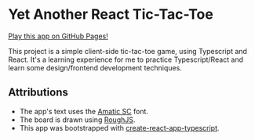 # Yet Another React Tic-Tac-Toe

[Play this app on GitHub Pages!](https://dylansp.github.io/tic-tac-toe-react/)

This project is a simple client-side tic-tac-toe game, using Typescript and React. It's a learning experience for me to practice Typescript/React and learn some design/frontend development techniques.


## Attributions

* The app's text uses the [Amatic SC](https://fonts.google.com/specimen/Amatic+SC) font.
* The board is drawn using [RoughJS](https://roughjs.com/).
* This app was bootstrapped with [create-react-app-typescript](https://github.com/wmonk/create-react-app-typescript).